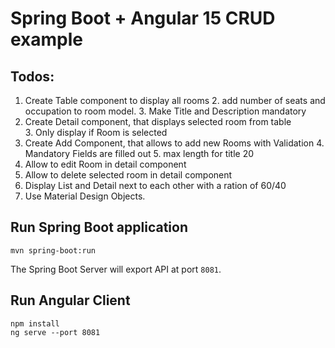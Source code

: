 # Spring Boot + Angular 15 CRUD example

## Todos:

1. Create Table component to display all rooms
   2. add number of seats and occupation to room model. 
   3. Make Title and Description mandatory
2. Create Detail component, that displays selected room from table  
   3. Only display if Room is selected
3. Create Add Component, that allows to add new Rooms with Validation
   4. Mandatory Fields are filled out
   5. max length for title 20
4. Allow to edit Room in detail component
5. Allow to delete selected room in detail component
6. Display List and Detail next to each other with a ration of 60/40
7. Use Material Design Objects.
## Run Spring Boot application
```
mvn spring-boot:run
```
The Spring Boot Server will export API at port `8081`.

## Run Angular Client
```
npm install
ng serve --port 8081
```
